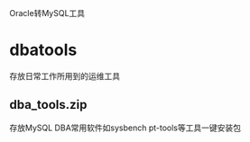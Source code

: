 Oracle转MySQL工具

# dbatools
存放日常工作所用到的运维工具

## dba_tools.zip
存放MySQL DBA常用软件如sysbench pt-tools等工具一键安装包
